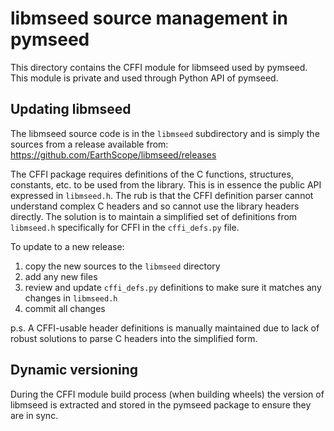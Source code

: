 # libmseed source management in pymseed

This directory contains the CFFI module for libmseed used by pymseed.
This module is private and used through Python API of pymseed.

## Updating libmseed

The libmseed source code is in the `libmseed` subdirectory and is simply the
sources from a release available from:
https://github.com/EarthScope/libmseed/releases

The CFFI package requires definitions of the C functions, structures, constants,
etc. to be used from the library.  This is in essence the public API expressed
in `libmseed.h`.  The rub is that the CFFI definition parser cannot understand
complex C headers and so cannot use the library headers directly.   The solution
is to maintain a simplified set of definitions from `libmseed.h` specifically
for CFFI in the `cffi_defs.py` file.

To update to a new release:
1. copy the new sources to the `libmseed` directory
2. add any new files
3. review and update `cffi_defs.py` definitions to make sure it matches any changes in `libmseed.h`
4. commit all changes

p.s. A CFFI-usable header definitions is manually maintained due to lack of
robust solutions to parse C headers into the simplified form.

## Dynamic versioning

During the CFFI module build process (when building wheels) the version of
libmseed is extracted and stored in the pymseed package to ensure they are in
sync.
